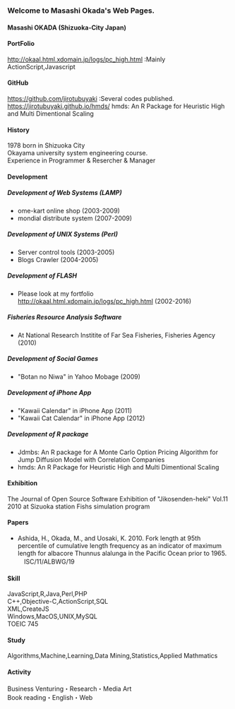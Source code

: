 ### Welcome to Masashi Okada's Web Pages.
#### Masashi OKADA (Shizuoka-City Japan)
#### PortFolio
<http://okaal.html.xdomain.jp/logs/pc_high.html> :Mainly ActionScript,Javascript
#### GitHub
<https://github.com/jirotubuyaki> :Several codes published.  
https://jirotubuyaki.github.io/hmds/ hmds: An R Package for Heuristic High and Multi Dimentional Scaling  
#### History
1978 born in Shizuoka City  
Okayama university system engineering course.  
Experience in Programmer & Resercher & Manager     

#### Development
##### Development of Web Systems (LAMP)  
* ome-kart online shop (2003-2009)  
* mondial distribute system (2007-2009)  

##### Development of UNIX Systems (Perl) 
* Server control tools (2003-2005)  
* Blogs Crawler (2004-2005)  

##### Development of FLASH
* Please look at my fortfolio <http://okaal.html.xdomain.jp/logs/pc_high.html> (2002-2016)  

##### Fisheries Resource Analysis Software  
* At National Research Institite of Far Sea Fisheries, Fisheries Agency (2010)  

##### Development of Social Games 
* "Botan no Niwa" in Yahoo Mobage (2009)  

##### Development of iPhone App  
* "Kawaii Calendar" in iPhone App (2011)
* "Kawaii Cat Calendar" in iPhone App (2012)  

##### Development of R package  
* Jdmbs: An R package for A Monte Carlo Option Pricing Algorithm for Jump Diffusion Model with Correlation Companies
* hmds: An R Package for Heuristic High and Multi Dimentional Scaling   

#### Exhibition
The Journal of Open Source Software
Exhibition of "Jikosenden-heki" Vol.11 2010 at Sizuoka station Fishs simulation program  

#### Papers  
* Ashida, H., Okada, M., and Uosaki, K. 2010. Fork length at 95th percentile of cumulative length frequency as an indicator of maximum length for albacore Thunnus alalunga in the Pacific Ocean prior to 1965. 　ISC/11/ALBWG/19  

#### Skill
JavaScript,R,Java,Perl,PHP  
C++,Objective-C,ActionScript,SQL  
XML,CreateJS  
Windows,MacOS,UNIX,MySQL  
TOEIC 745  

#### Study
Algorithms,Machine,Learning,Data Mining,Statistics,Applied Mathmatics

#### Activity
Business Venturing・Research・Media Art  
Book reading・English・Web  
